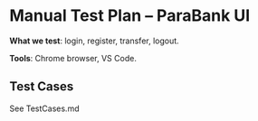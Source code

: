 # Manual Test Plan – ParaBank UI
 
**What we test**: login, register, transfer, logout.

**Tools**: Chrome browser, VS Code.

## Test Cases
See TestCases.md

